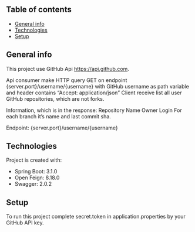 ## Table of contents
* [General info](#general-info)
* [Technologies](#technologies)
* [Setup](#setup)

## General info
This project use GitHub Api https://api.github.com. 

Api consumer make HTTP query GET on endpoint {server.port}/username/{username} with GitHub username as path variable and header contains “Accept: application/json”
Client receive list all user GitHub repositories, which are not forks.

Information, which is in the response:
Repository Name
Owner Login
For each branch it’s name and last commit sha.

Endpoint:
{server.port}/username/{username}

## Technologies
Project is created with:
* Spring Boot: 3.1.0
* Open Feign: 8.18.0
* Swagger: 2.0.2

## Setup
To run this project complete secret.token in application.properties by your GitHub API key.